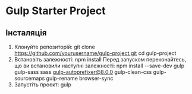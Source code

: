 # Gulp Starter Project

## Інсталяція

1. Клонуйте репозиторій:
git clone https://github.com/yourusername/gulp-project.git
cd gulp-project
2. Встановіть залежності:
npm install
Перед запуском переконайтесь, що ви встановили наступні залежності:
npm install --save-dev gulp gulp-sass sass gulp-autoprefixer@8.0.0 gulp-clean-css gulp-sourcemaps gulp-rename browser-sync
3. Запустіть проєкт:
gulp
